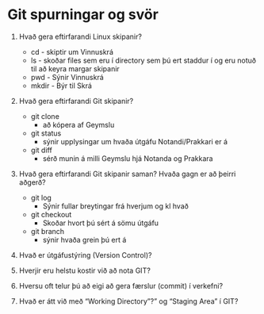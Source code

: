# Git spurningar og svör

1. Hvað gera eftirfarandi Linux skipanir?
    * cd - skiptir um Vinnuskrá
    * ls - skoðar files sem eru í directory sem þú ert staddur í og eru notuð til að keyra margar skipanir
    * pwd - Sýnir Vinnuskrá
    * mkdir - Býr til Skrá
2. Hvað gera eftirfarandi Git skipanir?
   * git clone
        * að kópera af Geymslu
   * git status
        * sýnir upplysingar um hvaða útgáfu Notandi/Prakkari er á
    * git diff
        * sérð munin á milli Geymslu hjá Notanda og Prakkara
3. Hvað gera eftirfarandi Git skipanir saman? Hvaða gagn er að þeirri aðgerð?
    * git log
        * Sýnir fullar breytingar frá hverjum og kl hvað
    * git checkout
        * Skoðar hvort þú sért á sömu útgáfu 
    * git branch
        * sýnir hvaða grein þú ert á
4. Hvað er útgáfustýring (Version Control)?

5. Hverjir eru helstu kostir við að nota GIT?

6. Hversu oft telur þú að eigi að gera færslur (commit) í verkefni?

7. Hvað er átt við með “Working Directory”?” og “Staging Area” í GIT?
